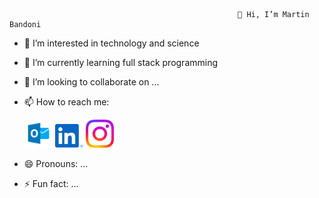                                                        👋 Hi, I’m Martin Bandoni
  
- 👀 I’m interested in technology and science
  
- 🌱 I’m currently learning full stack programming
  
- 💞️ I’m looking to collaborate on ...
  
- 📫 How to reach me:
  <p align="left">
      <a href="mailto:martinbandoni@hotmail.com" target="_blank" rel="noreferrer"><img src="https://github.com/MartinBand/MartinBand/blob/main/icons8-microsoft-outlook-48.png" alt="Mail" width="45px"></a>
      <a href="https://www.linkedin.com/in/martin-ernesto-bandoni-b87339199/" target="_blank" rel="noreferrer"><img src="https://github.com/MartinBand/MartinBand/blob/main/linkedin.svg" alt="Linkedin" width="45px"></a>
      <a href="https://www.instagram.com/bandonimartin" target="_blank" rel="noreferrer"><img src="https://github.com/MartinBand/MartinBand/blob/main/instagram.svg" alt="Instagram" width="45px"></a>
  </p>
    
- 😄 Pronouns: ...
  
- ⚡ Fun fact: ...

<!---
MartinBand/MartinBand is a ✨ special ✨ repository because its `README.md` (this file) appears on your GitHub profile.
You can click the Preview link to take a look at your changes.
--->

